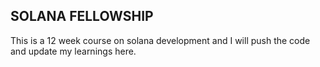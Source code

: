 ## SOLANA FELLOWSHIP

This is a 12 week course on solana development and I will push the code and update my learnings here.
